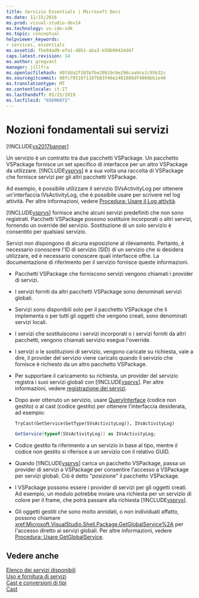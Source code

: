 ```yaml
---
title: Servizio Essentials | Microsoft Docs
ms.date: 11/15/2016
ms.prod: visual-studio-dev14
ms.technology: vs-ide-sdk
ms.topic: conceptual
helpviewer_keywords:
- services, essentials
ms.assetid: fbe84ad9-efe1-48b1-aba3-b50b90424d47
caps.latest.revision: 14
ms.author: gregvanl
manager: jillfra
ms.openlocfilehash: 407dda2f203b7be20b19c0e296caa9ce1c95b32c
ms.sourcegitcommit: 08fc78516f1107b83f46e2401888df4868bb1e40
ms.translationtype: MT
ms.contentlocale: it-IT
ms.lasthandoff: 05/15/2019
ms.locfileid: "65696072"
---
```

# <a name="service-essentials"></a>Nozioni fondamentali sui servizi
[!INCLUDE[vs2017banner](../../includes/vs2017banner.md)]

Un servizio è un contratto tra due pacchetti VSPackage. Un pacchetto VSPackage fornisce un set specifico di interfacce per un altro VSPackage da utilizzare. [!INCLUDE[vsprvs](../../includes/vsprvs-md.md)] è a sua volta una raccolta di VSPackage che fornisce servizi per gli altri pacchetti VSPackage.  
  
 Ad esempio, è possibile utilizzare il servizio SVsActivityLog per ottenere un'interfaccia IVsActivityLog, che è possibile usare per scrivere nel log attività. Per altre informazioni, vedere [Procedura: Usare il Log attività](../../extensibility/how-to-use-the-activity-log.md).  
  
 [!INCLUDE[vsprvs](../../includes/vsprvs-md.md)] fornisce anche alcuni servizi predefiniti che non sono registrati. Pacchetti VSPackage possono sostituire incorporati o altri servizi, fornendo un override del servizio. Sostituzione di un solo servizio è consentito per qualsiasi servizio.  
  
 Servizi non dispongono di alcuna esposizione al rilevamento. Pertanto, è necessario conoscere l'ID di servizio (SID) di un servizio che si desidera utilizzare, ed è necessario conoscere quali interfacce offre. La documentazione di riferimento per il servizio fornisce queste informazioni.  
  
- Pacchetti VSPackage che forniscono servizi vengono chiamati i provider di servizi.  
  
- I servizi forniti da altri pacchetti VSPackage sono denominati servizi globali.  
  
- Servizi sono disponibili solo per il pacchetto VSPackage che li implementa o per tutti gli oggetti che vengono creati, sono denominati servizi locali.  
  
- I servizi che sostituiscono i servizi incorporati o i servizi forniti da altri pacchetti, vengono chiamati servizio esegue l'override.  
  
- I servizi o le sostituzioni di servizio, vengono caricate su richiesta, vale a dire, il provider del servizio viene caricato quando il servizio che fornisce è richiesto da un altro pacchetto VSPackage.  
  
- Per supportare il caricamento su richiesta, un provider del servizio registra i suoi servizi globali con [!INCLUDE[vsprvs](../../includes/vsprvs-md.md)]. Per altre informazioni, vedere [registrazione dei servizi](../../misc/registering-services.md).  
  
- Dopo aver ottenuto un servizio, usare [QueryInterface](https://msdn.microsoft.com/library/62fce95e-aafa-4187-b50b-e6611b74c3b3) (codice non gestito) o al cast (codice gestito) per ottenere l'interfaccia desiderata, ad esempio:  
  
    ```vb  
    TryCast(GetService(GetType(SVsActivityLog)), IVsActivityLog)  
    ```  
  
    ```csharp  
    GetService(typeof(SVsActivityLog)) as IVsActivityLog;  
  
    ```  
  
- Codice gestito fa riferimento a un servizio in base al tipo, mentre il codice non gestito si riferisce a un servizio con il relativo GUID.  
  
- Quando [!INCLUDE[vsprvs](../../includes/vsprvs-md.md)] carica un pacchetto VSPackage, passa un provider di servizi a VSPackage per consentire l'accesso a VSPackage per servizi globali. Ciò è detto "posizione" il pacchetto VSPackage.  
  
- I VSPackage possono essere i provider di servizi per gli oggetti creati. Ad esempio, un modulo potrebbe inviare una richiesta per un servizio di colore per il frame, che potrà passare alla richiesta [!INCLUDE[vsprvs](../../includes/vsprvs-md.md)].  
  
- Gli oggetti gestiti che sono molto annidati, o non individuati affatto, possono chiamare <xref:Microsoft.VisualStudio.Shell.Package.GetGlobalService%2A> per l'accesso diretto ai servizi globali. Per altre informazioni, vedere [Procedura: Usare GetGlobalService](../../misc/how-to-use-getglobalservice.md).  
  
## <a name="see-also"></a>Vedere anche  
 [Elenco dei servizi disponibili](../../extensibility/internals/list-of-available-services.md)   
 [Uso e fornitura di servizi](../../extensibility/using-and-providing-services.md)   
 [Cast e conversioni di tipi](https://msdn.microsoft.com/library/568df58a-d292-4b55-93ba-601578722878)   
 [Cast](https://msdn.microsoft.com/library/3dbeb06e-2f4b-4693-832d-624bc8ec95de)
